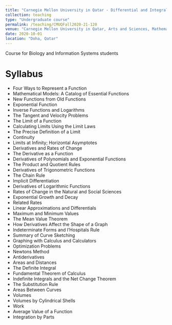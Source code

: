 ```yaml
---
title: "Carnegie Mellon University in Qatar - Differential and Integral Calculus (21-120)"
collection: teaching
type: "Undergraduate course"
permalink: /teaching/CMUQFall2020-21-120
venue: "Carnegie Mellon University in Qatar, Arts and Sciences, Mathematics"
date: 2020-10-01
location: "Doha, Qatar"
---
```


Course for Biology and Information Systems students

Syllabus
======

*  Four Ways to Represent a Function
*  Mathematical Models: A Catalog of Essential Functions
*  New Functions from Old Functions
*  Exponential Function
*  Inverse Functions and Logarithms
*  The Tangent and Velocity Problems
*  The Limit of a Function
*  Calculating Limits Using the Limit Laws
*  The Precise Definition of a Limit
*  Continuity
*  Limits at Infinity; Horizontal Asymptotes
*  Derivatives and Rates of Change
*  The Derivative as a Function
*  Derivatives of Polynomials and Exponential Functions
*  The Product and Quotient Rules
*  Derivatives of Trigonometric Functions
*  The Chain Rule
*  Implicit Differentiation
*  Derivatives of Logarithmic Functions
*  Rates of Change in the Natural and Social Sciences
*  Exponential Growth and Decay
*  Related Rates
*  Linear Approximations and Differentials
*  Maximum and Minimum Values
*  The Mean Value Theorem
*  How Derivatives Affect the Shape of a Graph
*  Indeterminate Forms and l’Hospitals Rule
*  Summary of Curve Sketching
*  Graphing with Calculus and Calculators
*  Optimization Problems
*  Newtons Method
*  Antiderivatives
*  Areas and Distances
*  The Definite Integral
*  Fundamental Theorem of Calculus
*  Indefinite Integrals and the Net Change Theorem
*  The Substitution Rule
*  Areas Between Curves
*  Volumes
*  Volumes by Cylindrical Shells
*  Work
*  Average Value of a Function
*  Integration by Parts


